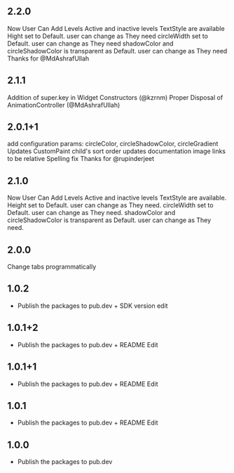 ## 2.2.0
Now User Can Add Levels
Active and inactive levels TextStyle are available
Hight set to Default. user can change as They need
circleWidth set to Default. user can change as They need
shadowColor and circleShadowColor is transparent as Default. user can change as They need
Thanks for @MdAshrafUllah

## 2.1.1
Addition of super.key in Widget Constructors (@kzrnm)
Proper Disposal of AnimationController (@MdAshrafUllah)

## 2.0.1+1
add configuration params: circleColor, circleShadowColor, circleGradient
Updates CustomPaint child's sort order
updates documentation image links to be relative
Spelling fix
Thanks for @rupinderjeet

## 2.1.0
Now User Can Add Levels
Active and inactive levels TextStyle are available.
Height set to Default. user can change as They need.
circleWidth set to Default. user can change as They need.
shadowColor and circleShadowColor is transparent as Default. user can change as They need.

## 2.0.0
Change tabs programmatically

## 1.0.2

* Publish the packages to pub.dev + SDK version edit

## 1.0.1+2

* Publish the packages to pub.dev + README Edit

## 1.0.1+1

* Publish the packages to pub.dev + README Edit

## 1.0.1

* Publish the packages to pub.dev + README Edit


## 1.0.0

* Publish the packages to pub.dev
